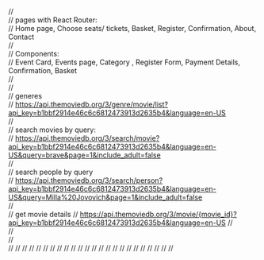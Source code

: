 //  
// pages with React Router:  
// Home page, Choose seats/ tickets, Basket, Register, Confirmation, About, Contact  
//  
// Components:  
// Event Card, Events page, Category , Register Form, Payment Details, Confirmation, Basket  
//  
//  
// generes  
// https://api.themoviedb.org/3/genre/movie/list?api_key=b1bbf2914e46c6c6812473913d2635b4&language=en-US  
//  
// search movies by query:  
// https://api.themoviedb.org/3/search/movie?api_key=b1bbf2914e46c6c6812473913d2635b4&language=en-US&query=brave&page=1&include_adult=false  
//  
// search people by query  
// https://api.themoviedb.org/3/search/person?api_key=b1bbf2914e46c6c6812473913d2635b4&language=en-US&query=Milla%20Jovovich&page=1&include_adult=false  
//  
//  get movie details
//  https://api.themoviedb.org/3/movie/{movie_id}?api_key=b1bbf2914e46c6c6812473913d2635b4&language=en-US
//  
//  
//  
//
//
//
//
//
//
//
//
//
//
//
//
//
//
//
//
//
//
//
//
//
//
//
//